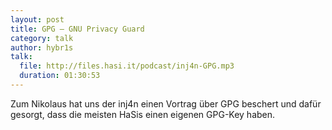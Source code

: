 ```yaml
---
layout: post
title: GPG – GNU Privacy Guard
category: talk
author: hybr1s
talk:
  file: http://files.hasi.it/podcast/inj4n-GPG.mp3
  duration: 01:30:53
---
```

Zum Nikolaus hat uns der inj4n einen Vortrag über GPG beschert und dafür gesorgt, dass die meisten HaSis einen eigenen GPG-Key haben.
